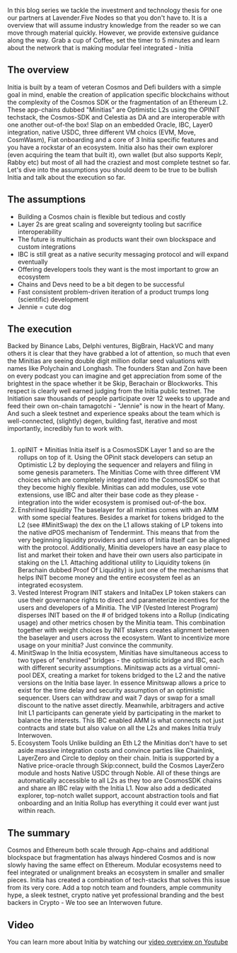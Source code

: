 
In this blog series we tackle the investment and technology thesis for one our partners at Lavender.Five Nodes so that you don't have to. It is a overview that will assume industry knowledge from the reader so we can move through material quickly. However, we provide extensive guidance along the way. Grab a cup of Coffee, set the timer to 5 minutes and learn about the network that is making modular feel integrated - Initia

## The overview

Initia is built by a team of veteran Cosmos and Defi builders with a simple goal in mind, enable the creation of application specific blockchains without the complexity of the Cosmos SDK or the fragmentation of an Ethereum L2. These app-chains dubbed "Minitias" are Optimistic L2s using the OPINIT techstack, the Cosmos-SDK and Celestia as DA and are interoperable with one another out-of-the box! Slap on an embedded Oracle, IBC, Layer0 integration, native USDC, three different VM choics (EVM, Move, CosmWasm), Fiat onboarding and a core of 3 Initia specific features and you have a rockstar of an ecosystem. Initia also has their own explorer (even acquiring the team that built it), own wallet (but also supports Keplr, Rabby etc) but most of all had the craziest and most complete testnet so far. Let's dive into the assumptions you should deem to be true to be bullish Initia and talk about the execution so far.

## The assumptions

- Building a Cosmos chain is flexible but tedious and costly
- Layer 2s are great scaling and sovereignty tooling but sacrifice interoperability
- The future is multichain as products want their own blockspace and custom integrations
- IBC is still great as a native security messaging protocol and will expand eventually
- Offering developers tools they want is the most important to grow an ecosystem
- Chains and Devs need to be a bit degen to be successful
- Fast consistent problem-driven iteration of a product trumps long (scientific) development
- Jennie = cute dog

## The execution

Backed by Binance Labs, Delphi ventures, BigBrain, HackVC and many others it is clear that they have grabbed a lot of attention, so much that even the Minitias are seeing double digit million dollar seed valuations with names like Polychain and Longhash. The founders Stan and Zon have been on every podcast you can imagine and get appreciation from some of the brightest in the space whether it be Skip, Berachain or Blockworks. This respect is clearly well earned judging from the Initia public testnet. The Initiation saw thousands of people participate over 12 weeks to upgrade and feed their own on-chain tamagotchi - "Jennie" is now in the heart of Many. And such a sleek testnet and experience speaks about the team which is well-connected, (slightly) degen, building fast, iterative and most importantly, incredibly fun to work with.
<br/><br/>
1. <span class="bold">opINIT + Minitias</span>
Initia itself is a CosmosSDK Layer 1 and so are the rollups on top of it. Using the OPinit stack developers can setup an Optimistic L2 by deploying the sequencer and relayers and filing in some genesis parameters. The Minitias Come with three different VM choices which are completely integrated into the CosmosSDK so that they become highly flexible. Minitias can add modules, use vote extensions, use IBC and alter their base code as they please - integration into the wider ecosystem is promised out-of-the box.
2. <span class="bold">Enshrined liquidity</span>
The baselayer for all minitias comes with an AMM with some special features. Besides a market for tokens bridged to the L2 (see #MinitSwap) the dex on the L1 allows staking of LP tokens into the native dPOS mechanism of Tendermint. This means that from the very beginning liquidity providers and users of Initia itself can be aligned with the protocol. Additionally, Minitia developers have an easy place to list and market their token and have their own users also participate in staking on the L1. Attaching additional utility to Liquidity tokens (in Berachain dubbed Proof Of Liquidity) is just one of the mechanisms that helps INIT become money and the entire ecosystem feel as an integrated ecosystem.
3. <span class="bold">Vested Interest Program</span>
INIT stakers and InitaDex LP token stakers can use their governance rights to direct and parameterize incentives for the users and developers of a Minitia. The VIP (Vested Interest Program) disperses INIT based on the # of bridged tokens into a Rollup (indicating usage) and other metrics chosen by the Minitia team. This combination together with weight choices by INIT stakers creates alignment between the baselayer and users across the ecosystem. Want to incentivize more usage on your minitia? Just convince the community.
4. <span class="bold">MinitSwap</span>
In the Initia ecosystem, Minitias have simultaneous access to two types of "enshrined" bridges - the optimistic bridge and IBC, each with different security assumptions. Minitswap acts as a virtual omni-pool DEX, creating a market for tokens bridged to the L2 and the native versions on the Initia base layer. In essence Minitswap allows a price to exist for the time delay and security assumption of an optimistic sequencer. Users can withdraw and wait 7 days or swap for a small discount to the native asset directly. Meanwhile, arbitragers and active Init L1 participants can generate yield by participating in the market to balance the interests. This IBC enabled AMM is what connects not just contracts and state but also value on all the L2s and makes Initia truly Interwoven.
5. <span class="bold">Ecosystem Tools</span>
Unlike building an Eth L2 the Minitias don't have to set aside massive integration costs and convince parties like Chainlink, LayerZero and Circle to deploy on their chain. Initia is supported by a Native price-oracle through Skip:connect, build the Cosmos LayerZero module and hosts Native USDC through Noble. All of these things are automatically accessible to all L2s as they too are CosmosSDK chains and share an IBC relay with the Initia L1. Now also add a dedicated explorer, top-notch wallet support, account abstraction tools and fiat onboarding and an Initia Rollup has everything it could ever want just within reach.

## The summary

Cosmos and Ethereum both scale through App-chains and additional blockspace but fragmentation has always hindered Cosmos and is now slowly having the same effect on Ethereum. Modular ecosystems need to feel integrated or unalignment breaks an ecosystem in smaller and smaller pieces. Initia has created a combination of tech-stacks that solves this issue from its very core. Add a top notch team and founders, ample community hype, a sleek testnet, crypto native yet professional branding and the best backers in Crypto - We too see an Interwoven future.

## Video

You can learn more about Initia by watching our [video overview on Youtube](https://youtu.be/7WZtmFlLr6M)